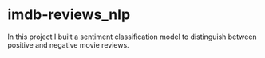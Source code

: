 # imdb-reviews_nlp
In this project I built a sentiment classification model to distinguish between positive and negative movie reviews.
